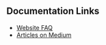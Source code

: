 ## Documentation Links

* [Website FAQ](https://www.brightid.org/faq)
* [Articles on Medium](https://medium.com/brightid)
